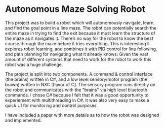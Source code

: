 Autonomous Maze Solving Robot
==========================

This project was to build a robot which will autonomously navigate, learn, and find the goal point in a line
maze. The robot can potentially search the entire maze in trying to find the exit because it must learn
the structure of the maze as it navigates it. There’s no way for the robot to know the best course
through the maze before it tries everything. This is interesting it explores robot learning, and combines it
with PID control for line following, and path planning for navigating what it already knows. Given the
vast amount of different systems that need to work for the robot to work this robot was a huge
challenge.

The project is split into two components. A command & control interface (the brains) written in C#, and a low level sensory/motor program (the brawn) written in NXC [flavor of C]. The sensory program runs directly on the robot and communicates with the "brains" via high level bluetooth commands. I chose C# because I felt that it was a good opportunity to experiement with multithreading in C#. It was also very easy to make a quick UI for monitoring and control purposes.

I have included a paper with more details as to how the robot was designed and implemented.
